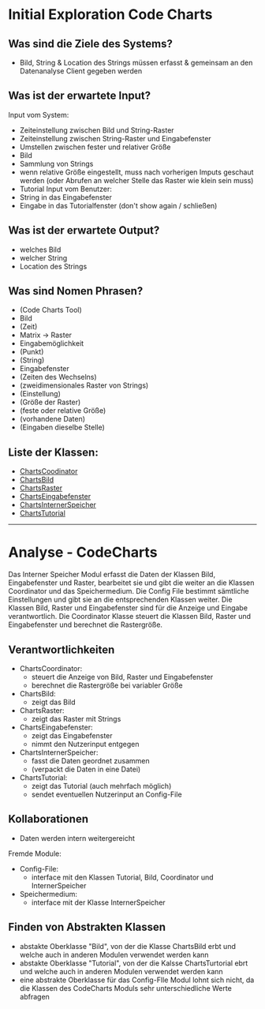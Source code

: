 # Initial Exploration Code Charts
<!-- Eyetracking von Wish! -->

<!-- Hier alles aufschreiben, was interessant erscheint! -->

## Was sind die Ziele des Systems?
<!-- Snow Cards können bei diesem Schritt helfen! -->
- Bild, String & Location des Strings müssen erfasst & gemeinsam an den Datenanalyse Client gegeben werden 

## Was ist der erwartete Input?
Input vom System:
- Zeiteinstellung zwischen Bild und String-Raster
- Zeiteinstellung zwischen String-Raster und Eingabefenster
- Umstellen zwischen fester und relativer Größe
- Bild
- Sammlung von Strings
- wenn relative Größe eingestellt, muss nach vorherigen Imputs geschaut werden
  (oder Abrufen an welcher Stelle das Raster wie klein sein muss)
- Tutorial
Input vom Benutzer:
- String in das Eingabefenster
- Eingabe in das Tutorialfenster (don't show again / schließen)
## Was ist der erwartete Output?
- welches Bild
- welcher String 
- Location des Strings


## Was sind Nomen Phrasen?
<!-- Alle relevanten Sachen aufschreiben, später kann aussortiert werden! -->
- (Code Charts Tool)
- Bild
- (Zeit)
- Matrix -> Raster
- Eingabemöglichkeit
- (Punkt)
- (String)
- Eingabefenster
- (Zeiten des Wechselns)
- (zweidimensionales Raster von Strings)
- (Einstellung)
- (Größe der Raster)
- (feste oder relative Größe)
- (vorhandene Daten)
- (Eingaben dieselbe Stelle)


## Liste der Klassen:
<!-- Erstmal alle aufschreiben, dann auswählen! (Kriterien siehe Vorgehensweise) -->
<!-- Warum sind die Klassen existent? Wenn das zu beantworten ist - u good! -->
<!-- ausgewählte Klassen mit Link, andere einklammern und CRC-Karte löschen -->
- [ChartsCoodinator](crc-ChartsCoordinator.md)
- [ChartsBild](crc-ChartsBild.md)
- [ChartsRaster](crc-ChartsRaster.md)
- [ChartsEingabefenster](crc-ChartsEingabefenster.md)
- [ChartsInternerSpeicher](crc-ChartsInternerSpeicher.md)
- [ChartsTutorial](crc-ChartsTutorial.md)

----

# Analyse - CodeCharts
<!-- Hier Notizen zum Denkprozess! -->
Das Interner Speicher Modul erfasst die Daten der Klassen Bild, Eingabefenster und Raster, bearbeitet sie und gibt die weiter an die Klassen Coordinator und das Speichermedium. Die Config File bestimmt sämtliche Einstellungen und gibt sie an die entsprechenden Klassen weiter. Die Klassen Bild, Raster und Eingabefenster sind für die Anzeige und Eingabe verantwortlich. Die Coordinator Klasse steuert die Klassen Bild, Raster und Eingabefenster und berechnet die Rastergröße.

## Verantwortlichkeiten
<!-- Wissen, welches verwaltet und angeboten wird, Aktion die angeboten werden, öffentliche Leistung -->
<!-- "Walkthrough" -> Szenarien zur Anwendung des Systems -->
<!-- Nichts, was eine andere Klasse machen könnte -->
<!-- Die Sachen die die Klasse macht -> keiner anderen Klasse geben -->
<!-- zentrale Verantwortlichkeiten vs verteilt -->
- ChartsCoordinator:
     - steuert die Anzeige von Bild, Raster und Eingabefenster
     - berechnet die Rastergröße bei variabler Größe
- ChartsBild:
     - zeigt das Bild
- ChartsRaster:
     - zeigt das Raster mit Strings
- ChartsEingabefenster:
     - zeigt das Eingabefenster
     - nimmt den Nutzerinput entgegen
- ChartsInternerSpeicher:
     - fasst die Daten geordnet zusammen
     - (verpackt die Daten in eine Datei)
- ChartsTutorial:    
     - zeigt das Tutorial (auch mehrfach möglich)
     - sendet eventuellen Nutzerinput an Config-File

## Kollaborationen
<!-- Benutzeranfragen an Dienste, die benötigt werden um Veranwortlichkeiten zu erfüllen -->
<!-- enthüllen Kontroll- und Informationsflüsse, und somit Subsysteme -->
<!-- Können fehlende Verantwortlichkeiten offenbaren, bzw. fehlerhaft zugewiesene -->
- Daten werden intern weitergereicht

Fremde Module:
- Config-File:
     - interface mit den Klassen Tutorial, Bild, Coordinator und InternerSpeicher
- Speichermedium:
     - interface mit der Klasse InternerSpeicher

## Finden von Abstrakten Klassen
<!-- Konkrete Klassen: Instanziierung und Vererbung
     Abstrakte Klassen: Nur Vererbung! -->
<!-- Unterklassen sollten alle geerbten Verantwortlichkeiten unterstützen, eher noch mehr -->
<!-- Gemeinsame Verantwortlichkeiten sollten so weit hoch wie möglich geschoben werden -->
<!-- Abstrakte Klassen erben nie von Konkreten Klassen! -->
<!-- Klassen die keine neue Funktionalität hinzufügen sollten eliminiert werden! -->
<!-- Letzte Folien der Vorlesung sind hilfreich hierfür! -->
- abstakte Oberklasse "Bild", von der die Klasse ChartsBild erbt und welche auch in anderen Modulen verwendet werden kann
- abstakte Oberklasse "Tutorial", von der die Kalsse ChartsTurtorial ebrt und welche auch in anderen Modulen verwendet werden kann
- eine abstrakte Oberklasse für das Config-FIle Modul lohnt sich nicht, da die Klassen des CodeCharts Moduls sehr unterschiedliche Werte abfragen
